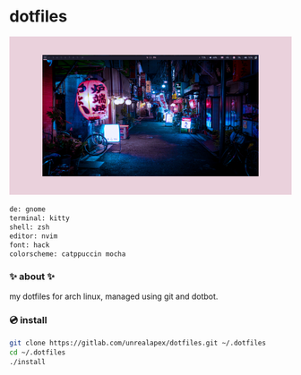 # dotfiles

![screenshot of arch linux rice](rice.png)
```
de: gnome
terminal: kitty
shell: zsh
editor: nvim
font: hack
colorscheme: catppuccin mocha
```

### ✨ about ✨
my dotfiles for arch linux, managed using git and dotbot.

### 💿 install
```sh
git clone https://gitlab.com/unrealapex/dotfiles.git ~/.dotfiles
cd ~/.dotfiles
./install
```

